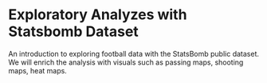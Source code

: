 # Exploratory Analyzes with Statsbomb Dataset

An introduction to exploring football data with the StatsBomb public dataset. We will enrich the analysis with visuals such as passing maps, shooting maps, heat maps.


